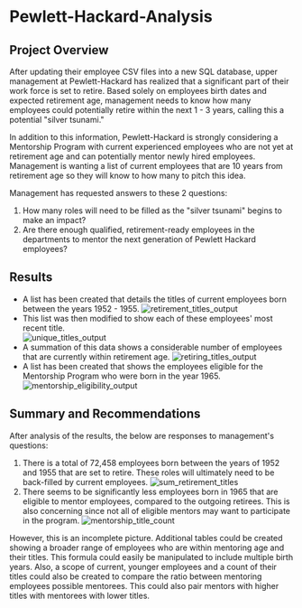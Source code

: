 # Pewlett-Hackard-Analysis
## Project Overview
After updating their employee CSV files into a new SQL database, upper management at Pewlett-Hackard has realized that a significant part of their work force is set to retire.  Based solely on employees birth dates and expected retirement age, management needs to know how many employees could potentially retire within the next 1 - 3 years, calling this a potential "silver tsunami."  

In addition to this information, Pewlett-Hackard is strongly considering a Mentorship Program with current experienced employees who are not yet at retirement age and can potentially mentor newly hired employees.  Management is wanting a list of current employees that are 10 years from retirement age so they will know to how many to pitch this idea.

Management has requested answers to these 2 questions:
1. How many roles will need to be filled as the "silver tsunami" begins to make an impact?
2. Are there enough qualified, retirement-ready employees in the departments to mentor the next generation of Pewlett Hackard employees?

## Results

- A list has been created that details the titles of current employees born between the years 1952 - 1955.
![retirement_titles_output](https://user-images.githubusercontent.com/106561880/180626199-7bed7f14-fb19-4667-b29e-130332cb2b1b.png)
- This list was then modified to show each of these employees' most recent title.  
![unique_titles_output](https://user-images.githubusercontent.com/106561880/180626207-048805c9-bf39-4c68-ba4f-c9ac8ecb16f7.png)
- A summation of this data shows a considerable number of employees that are currently within retirement age.
![retiring_titles_output](https://user-images.githubusercontent.com/106561880/180626219-1ed1aa48-1c96-42ee-9e35-a878dd347df5.png)
- A list has been created that shows the employees eligible for the Mentorship Program who were born in the year 1965.
![mentorship_eligibility_output](https://user-images.githubusercontent.com/106561880/180626223-d74b852e-0641-4030-9022-60b50a27652f.png)


## Summary and Recommendations
After analysis of the results, the below are responses to management's questions:
1. There is a total of 72,458 employees born between the years of 1952 and 1955 that are set to retire.  These roles will ultimately need to be back-filled by current employees.
![sum_retirement_titles](https://user-images.githubusercontent.com/106561880/180626229-768245a3-ff0f-4392-b039-a0de75aeb5b9.png)
2. There seems to be significantly less employees born in 1965 that are eligible to mentor employees, compared to the outgoing retirees.  This is also concerning since not all of eligible mentors may want to participate in the program.
![mentorship_title_count](https://user-images.githubusercontent.com/106561880/180626232-170a8419-97aa-4a33-95c5-dc13355c735b.png)

However, this is an incomplete picture.  Additional tables could be created showing a broader range of employees who are within mentoring age and their titles.  This formula could easily be manipulated to include multiple birth years.  Also, a scope of current, younger employees and a count of their titles could also be created to compare the ratio between mentoring employees possible mentorees.  This could also pair mentors with higher titles with mentorees with lower titles.  
